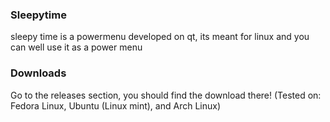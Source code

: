 ### Sleepytime
sleepy time is a powermenu developed on qt, its meant for linux and you can well use it as a power menu

### Downloads

Go to the releases section, you should find the download there! (Tested on: Fedora Linux, Ubuntu (Linux mint), and Arch Linux)